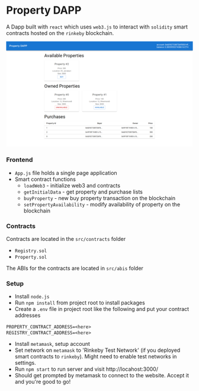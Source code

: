 # Property DAPP

A Dapp built with `react` which uses `web3.js` to interact with `solidity` smart contracts hosted on the `rinkeby` blockchain. 

<img src="images/home.png">

### Frontend

- `App.js` file holds a single page application 
- Smart contract functions
  - `loadWeb3` - initialize web3 and contracts
  - `getInitialData` - get property and purchase lists
  - `buyProperty` - new buy property transaction on the blockchain
  - `setPropertyAvailability` - modify availability of property on the blockchain

### Contracts

Contracts are located in the `src/contracts` folder

- `Registry.sol`
- `Property.sol`

The ABIs for the contracts are located in `src/abis` folder

### Setup

- Install `node.js` 
- Run `npm install` from project root to install packages
- Create a `.env` file in project root like the following and put your contract addresses
```env
PROPERTY_CONTRACT_ADDRESS=<here>
REGISTRY_CONTRACT_ADDRESS=<here>
```
- Install `metamask`, setup account
- Set network on `metamask` to 'Rinkeby Test Network' (if you deployed smart contracts to `rinkeby`). Might need to enable test networks in settings.
- Run `npm start` to run server and visit http://locahost:3000/
- Should get prompted by metamask to connect to the website. Accept it and you're good to go!
